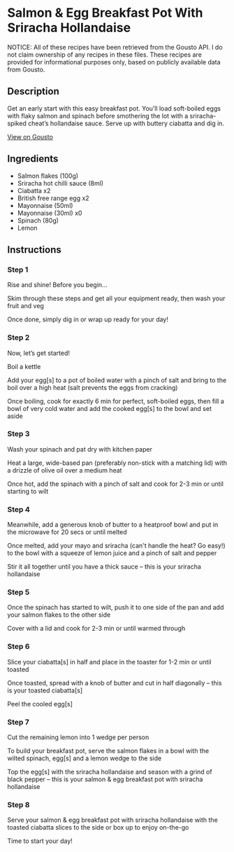 # Salmon & Egg Breakfast Pot With Sriracha Hollandaise

NOTICE: All of these recipes have been retrieved from the Gousto API. I do not claim ownership of any recipes in these files. These recipes are provided for informational purposes only, based on publicly available data from Gousto.

## Description

Get an early start with this easy breakfast pot. You’ll load soft-boiled eggs with flaky salmon and spinach before smothering the lot with a sriracha-spiked cheat’s hollandaise sauce. Serve up with buttery ciabatta and dig in.

[View on Gousto](https://www.gousto.co.uk/recipes/cookbook/salmon-egg-breakfast-pot-with-sriracha-hollandaise)

## Ingredients

- Salmon flakes (100g)
- Sriracha hot chilli sauce (8ml)
- Ciabatta x2
- British free range egg x2
- Mayonnaise (50ml)
- Mayonnaise (30ml) x0
- Spinach (80g)
- Lemon

## Instructions


### Step 1

Rise and shine! Before you begin…

Skim through these steps and get all your equipment ready, then wash your fruit and veg

Once done, simply dig in or wrap up ready for your day!


### Step 2

Now, let’s get started!

Boil a kettle

Add your egg[s] to a pot of boiled water with a pinch of salt and bring to the boil over a high heat (salt prevents the eggs from cracking)

Once boiling, cook for exactly 6 min for perfect, soft-boiled eggs, then fill a bowl of very cold water and add the cooked egg[s] to the bowl and set aside


### Step 3

Wash your spinach and pat dry with kitchen paper

Heat a large, wide-based pan (preferably non-stick with a matching lid) with a drizzle of olive oil over a medium heat

Once hot, add the spinach with a pinch of salt and cook for 2-3 min or until starting to wilt


### Step 4

Meanwhile, add a generous knob of butter to a heatproof bowl and put in the microwave for 20 secs or until melted

Once melted, add your mayo and sriracha (can't handle the heat? Go easy!) to the bowl with a squeeze of lemon juice and a pinch of salt and pepper

Stir it all together until you have a thick sauce – this is your sriracha hollandaise


### Step 5

Once the spinach has started to wilt, push it to one side of the pan and add your salmon flakes to the other side

Cover with a lid and cook for 2-3 min or until warmed through


### Step 6

Slice your ciabatta[s] in half and place in the toaster for 1-2 min or until toasted

Once toasted, spread with a knob of butter and cut in half diagonally – this is your toasted ciabatta[s]

Peel the cooled egg[s]


### Step 7

Cut the remaining lemon into 1 wedge per person

To build your breakfast pot, serve the salmon flakes in a bowl with the wilted spinach, egg[s] and a lemon wedge to the side

Top the egg[s] with the sriracha hollandaise and season with a grind of black pepper – this is your salmon & egg breakfast pot with sriracha hollandaise

### Step 8

Serve your salmon & egg breakfast pot with sriracha hollandaise with the toasted ciabatta slices to the side or box up to enjoy on-the-go

Time to start your day!

